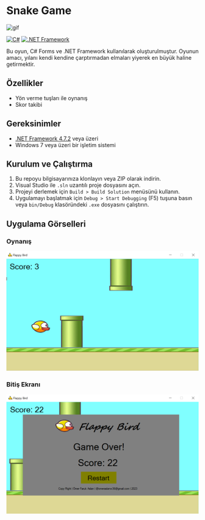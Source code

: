 # Snake Game

![gif](https://camo.githubusercontent.com/bda9dc23e05abc414c18458ed7a24981ca5e80fb792beef42c0cfe68321777d5/68747470733a2f2f69302e77702e636f6d2f6172742e706978696c6172742e636f6d2f6662373434353865663730336166612e6769663f726573697a653d3330302532433330302673736c3d31)

[![C#](https://img.shields.io/badge/C%23-239120?style=for-the-badge&logo=c-sharp&logoColor=white)](https://docs.microsoft.com/en-us/dotnet/csharp/)
[![.NET Framework](https://img.shields.io/badge/.NET%20Framework-512BD4?style=for-the-badge&logo=dotnet&logoColor=white)](https://dotnet.microsoft.com/en-us/download/dotnet-framework)

Bu oyun, C# Forms ve .NET Framework kullanılarak oluşturulmuştur. Oyunun amacı, yılanı kendi kendine çarptırmadan elmaları yiyerek en büyük haline getirmektir.

## Özellikler

* Yön verme tuşları ile oynanış
* Skor takibi

## Gereksinimler

* [.NET Framework 4.7.2](https://dotnet.microsoft.com/download/dotnet-framework/net472) veya üzeri
* Windows 7 veya üzeri bir işletim sistemi

## Kurulum ve Çalıştırma

1.  Bu repoyu bilgisayarınıza klonlayın veya ZIP olarak indirin.
2.  Visual Studio ile `.sln` uzantılı proje dosyasını açın.
3.  Projeyi derlemek için `Build > Build Solution` menüsünü kullanın.
4.  Uygulamayı başlatmak için `Debug > Start Debugging` (F5) tuşuna basın veya `bin/Debug` klasöründeki `.exe` dosyasını çalıştırın.

## Uygulama Görselleri

### Oynanış
![oynanış](https://github.com/omeraslanw/Flappy_Bird_Project/blob/master/oynan%C4%B1%C5%9F.png)

### Bitiş Ekranı
![bitiş](https://github.com/omeraslanw/Flappy_Bird_Project/blob/master/game%20over.png)
